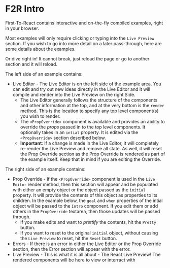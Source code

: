 # F2R Intro

First-To-React contains interactive and on-the-fly compiled examples, right in your browser.

Most examples will only require clicking or typing into the `Live Preview` section. If you wish to go into more detail on a later pass-through, here are some details about the examples.

Or dive right in! It cannot break, just reload the page or go to another section and it will reload.

The left side of an example contains:
* Live Editor - The Live Editor is on the left side of the example area. You can edit and try out new ideas directly in the Live Editor and it will compile and render into the Live Preview on the right Side.
    * The Live Editor generally follows the structure of the components and other information at the top, and at the very bottom is the `render` method. This is the location to specify any top level component(s) you wish to render.
    * The `<PropOverride>` component is available and provides an ability to override the _props_ passed in to the top level components. It optionally takes in an `intial` property. It is edited via the `<PropOverride>` section described below.
    * __Important__: If a change is made in the Live Editor, it will completely re-render the Live Preview and remove all state. As well, it will reset the Prop Override section as the Prop Override is rendered as part of the example itself. Keep that in mind if you are editing the Override.

The right side of an example contains:
* Prop Override - If the `<PropOverride>` component is used in the `Live Editor` render method, then this section will appear and be populated with either an empty object or the object passed as the `initial` property. It will provide the contents of this object as properties to its children. In the example below, the `goal` and `when` properties of the intial object will be passed to the `Intro` component. If you edit them or add others in the `PropOverride` textarea, then those updates will be passed through.
    * If you make edits and want to _prettify_ the contents, hit the `Pretty` button.
    * If you want to reset to the original `initial` object, without causing the `Live Preview` to reset, hit the `Reset` button.
* Errors - If there is an error in either the Live Editor or the Prop Override section, then the Error section will appear with the error.
* Live Preview - This is what it is all about - The React Live Preview! The rendered components will be here to view or interract with
